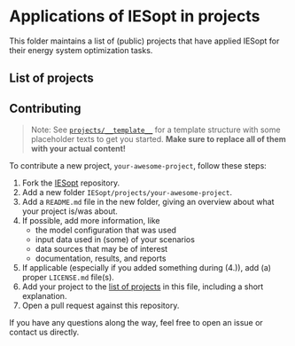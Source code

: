 # Applications of IESopt in projects

This folder maintains a list of (public) projects that have applied IESopt for their energy system optimization tasks.

## List of projects


## Contributing

> Note: See [`projects/__template__`](projects/__template__/) for a template structure with some placeholder texts to get you started. **Make sure to replace all of them with your actual content!**

To contribute a new project, `your-awesome-project`, follow these steps:

1. Fork the [IESopt](https://github.com/ait-energy/IESopt) repository.
2. Add a new folder `IESopt/projects/your-awesome-project`.
3. Add a `README.md` file in the new folder, giving an overview about what your project is/was about.
4. If possible, add more information, like
    - the model configuration that was used
    - input data used in (some) of your scenarios
    - data sources that may be of interest
    - documentation, results, and reports
5. If applicable (especially if you added something during (4.)), add (a) proper `LICENSE.md` file(s).
6. Add your project to the [list of projects](#list-of-projects) in this file, including a short explanation.
7. Open a pull request against this repository.

If you have any questions along the way, feel free to open an issue or contact us directly.
